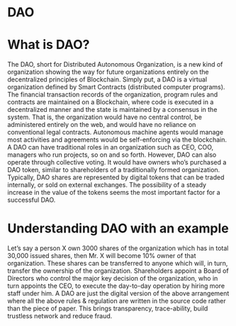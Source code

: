 # DAO
# What is DAO?
The DAO, short for Distributed Autonomous Organization, is a new kind of organization showing the way for future organizations entirely on the decentralized principles of Blockchain. Simply put, a DAO is a virtual organization defined by Smart Contracts (distributed computer programs). The financial transaction records of the organization, program rules and contracts are maintained on a Blockchain, where code is executed in a decentralized manner and the state is maintained by a consensus in the system. That is, the organization would have no central control, be administered entirely on the web, and would have no reliance on conventional legal contracts. Autonomous machine agents would manage most activities and agreements would be self-enforcing via the blockchain.
A DAO can have traditional roles in an organization such as CEO, COO, managers who run projects, so on and so forth. However, DAO can also operate through collective voting. It would have owners who’s purchased a DAO token, similar to shareholders of a traditionally formed organization. Typically, DAO shares are represented by digital tokens that can be traded internally, or sold on external exchanges. The possibility of a steady increase in the value of the tokens seems the most important factor for a successful DAO.
# Understanding DAO with an example
Let’s say a person X own 3000 shares of the organization which has in total 30,000 issued shares, then Mr. X will become 10% owner of that organization. These shares can be transferred to anyone which will, in turn, transfer the ownership of the organization. Shareholders appoint a Board of Directors who control the major key decision of the organization, who in turn appoints the CEO, to execute the day-to-day operation by hiring more staff under him. A DAO are just the digital version of the above arrangement where all the above rules & regulation are written in the source code rather than the piece of paper. This brings transparency, trace-ability, build trustless network and reduce fraud.
 
